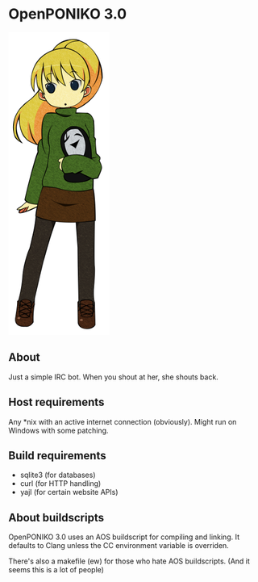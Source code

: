 # OpenPONIKO 3.0

![Poniko](https://github.com/OrdinaryMagician/openponiko3/raw/master/poniko.png)

## About
Just a simple IRC bot.
When you shout at her, she shouts back.

## Host requirements
Any *nix with an active internet connection (obviously).
Might run on Windows with some patching.

## Build requirements
* sqlite3 (for databases)
* curl (for HTTP handling)
* yajl (for certain website APIs)

## About buildscripts
OpenPONIKO 3.0 uses an AOS buildscript for compiling and linking.
It defaults to Clang unless the CC environment variable is overriden.

There's also a makefile (ew) for those who hate AOS buildscripts.
(And it seems this is a lot of people)

